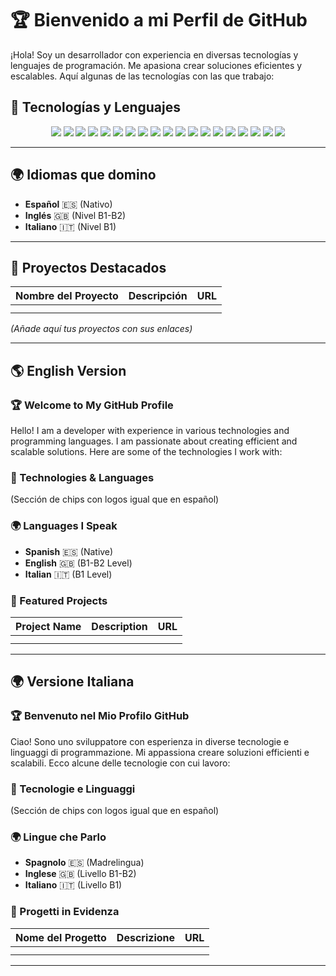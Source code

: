 # 🏆 Bienvenido a mi Perfil de GitHub

¡Hola! Soy un desarrollador con experiencia en diversas tecnologías y lenguajes de programación. Me apasiona crear soluciones eficientes y escalables. Aquí algunas de las tecnologías con las que trabajo:

## 🚀 Tecnologías y Lenguajes

<p align="center">
  <img src="https://img.shields.io/badge/JavaScript-F7DF1E?style=for-the-badge&logo=javascript&logoColor=black" />
  <img src="https://img.shields.io/badge/TypeScript-3178C6?style=for-the-badge&logo=typescript&logoColor=white" />
  <img src="https://img.shields.io/badge/Python-3776AB?style=for-the-badge&logo=python&logoColor=white" />
  <img src="https://img.shields.io/badge/React-61DAFB?style=for-the-badge&logo=react&logoColor=black" />
  <img src="https://img.shields.io/badge/Angular-DD0031?style=for-the-badge&logo=angular&logoColor=white" />
  <img src="https://img.shields.io/badge/Vue-4FC08D?style=for-the-badge&logo=vue.js&logoColor=white" />
  <img src="https://img.shields.io/badge/React_Native-61DAFB?style=for-the-badge&logo=react&logoColor=black" />
  <img src="https://img.shields.io/badge/Go-00ADD8?style=for-the-badge&logo=go&logoColor=white" />
  <img src="https://img.shields.io/badge/Node.js-339933?style=for-the-badge&logo=node.js&logoColor=white" />
  <img src="https://img.shields.io/badge/Postman-FF6C37?style=for-the-badge&logo=postman&logoColor=white" />
  <img src="https://img.shields.io/badge/Flutter-02569B?style=for-the-badge&logo=flutter&logoColor=white" />
  <img src="https://img.shields.io/badge/Swift-FA7343?style=for-the-badge&logo=swift&logoColor=white" />
  <img src="https://img.shields.io/badge/HTML5-E34F26?style=for-the-badge&logo=html5&logoColor=white" />
  <img src="https://img.shields.io/badge/CSS3-1572B6?style=for-the-badge&logo=css3&logoColor=white" />
  <img src="https://img.shields.io/badge/Docker-2496ED?style=for-the-badge&logo=docker&logoColor=white" />
  <img src="https://img.shields.io/badge/Robot_Framework-000000?style=for-the-badge&logo=robot-framework&logoColor=white" />
  <img src="https://img.shields.io/badge/Jenkins-D24939?style=for-the-badge&logo=jenkins&logoColor=white" />
  <img src="https://img.shields.io/badge/Tailwind_CSS-38B2AC?style=for-the-badge&logo=tailwind-css&logoColor=white" />
  <img src="https://img.shields.io/badge/Bootstrap-7952B3?style=for-the-badge&logo=bootstrap&logoColor=white" />

</p>

---

## 🌍 Idiomas que domino

- **Español** 🇪🇸 (Nativo)  
- **Inglés** 🇬🇧 (Nivel B1-B2)  
- **Italiano** 🇮🇹 (Nivel B1)  

---

## 📌 Proyectos Destacados

| Nombre del Proyecto | Descripción | URL |
|--------------------|-------------|-----|
| | | |
| | | |

_(Añade aquí tus proyectos con sus enlaces)_

---

## 🌎 English Version

### 🏆 Welcome to My GitHub Profile

Hello! I am a developer with experience in various technologies and programming languages. I am passionate about creating efficient and scalable solutions. Here are some of the technologies I work with:

### 🚀 Technologies & Languages

(Sección de chips con logos igual que en español)

### 🌍 Languages I Speak

- **Spanish** 🇪🇸 (Native)  
- **English** 🇬🇧 (B1-B2 Level)  
- **Italian** 🇮🇹 (B1 Level)  

### 📌 Featured Projects

| Project Name | Description | URL |
|-------------|-------------|-----|
| | | |
| | | |

---

## 🌍 Versione Italiana

### 🏆 Benvenuto nel Mio Profilo GitHub

Ciao! Sono uno sviluppatore con esperienza in diverse tecnologie e linguaggi di programmazione. Mi appassiona creare soluzioni efficienti e scalabili. Ecco alcune delle tecnologie con cui lavoro:

### 🚀 Tecnologie e Linguaggi

(Sección de chips con logos igual que en español)

### 🌍 Lingue che Parlo

- **Spagnolo** 🇪🇸 (Madrelingua)  
- **Inglese** 🇬🇧 (Livello B1-B2)  
- **Italiano** 🇮🇹 (Livello B1)  

### 📌 Progetti in Evidenza

| Nome del Progetto | Descrizione | URL |
|------------------|-------------|-----|
| | | |
| | | |

---
